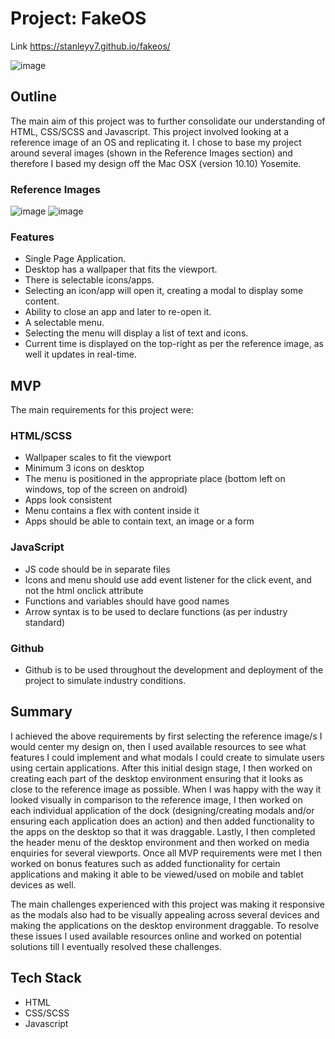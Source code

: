 # Project: FakeOS

Link https://stanleyy7.github.io/fakeos/

![image](https://user-images.githubusercontent.com/119549394/210021374-98510733-7967-422d-a443-562cac48ed22.png)

## Outline
The main aim of this project was to further consolidate our understanding of HTML, CSS/SCSS and Javascript. This project involved looking at a reference image of an OS and replicating it. I chose to base my project around several images (shown in the Reference Images section) and therefore I based my design off the Mac OSX (version 10.10) Yosemite.

### Reference Images

![image](https://user-images.githubusercontent.com/119549394/208292679-d47792d7-f9d4-4527-88f7-d4ebd0c09e03.png)
![image](https://user-images.githubusercontent.com/119549394/208294238-2bf08c84-432c-4038-98af-977629c521f4.png)

### Features
- Single Page Application.
- Desktop has a wallpaper that fits the viewport.
- There is selectable icons/apps. 
- Selecting an icon/app will open it, creating a modal to display some content.
- Ability to close an app and later to re-open it. 
- A selectable menu.
- Selecting the menu will display a list of text and icons. 
- Current time is displayed on the top-right as per the reference image, as well it updates in real-time.

## MVP
The main requirements for this project were:

### HTML/SCSS
 - Wallpaper scales to fit the viewport
 - Minimum 3 icons on desktop
 - The menu is positioned in the appropriate place (bottom left on windows, top of the screen on android)
 - Apps look consistent
 - Menu contains a flex with content inside it
 - Apps should be able to contain text, an image or a form
 
### JavaScript
 - JS code should be in separate files
 - Icons and menu should use add event listener for the click event, and not the html onclick attribute
 - Functions and variables should have good names
 - Arrow syntax is to be used to declare functions (as per industry standard)

### Github
 - Github is to be used throughout the development and deployment of the project to simulate industry conditions.
 
 ## Summary
I achieved the above requirements by first selecting the reference image/s I would center my design on, then I used available resources to see what features I could implement and what modals I could create to simulate users using certain applications. After this initial design stage, I then worked on creating each part of the desktop environment ensuring that it looks as close to the reference image as possible. When I was happy with the way it looked visually in comparison to the reference image, I then worked on each individual application of the dock (designing/creating modals and/or ensuring each application does an action) and then added functionality to the apps on the desktop so that it was draggable. Lastly, I then completed the header menu of the desktop environment and then worked on media enquiries for several viewports. Once all MVP requirements were met I then worked on bonus features such as added functionality for certain applications and making it able to be viewed/used on mobile and tablet devices as well. 

The main challenges experienced with this project was making it responsive as the modals also had to be visually appealing across several devices and making the applications on the desktop environment draggable. To resolve these issues I used available resources online and worked on potential solutions till I eventually resolved these challenges. 
 
 ## Tech Stack
 - HTML
 - CSS/SCSS
 - Javascript
